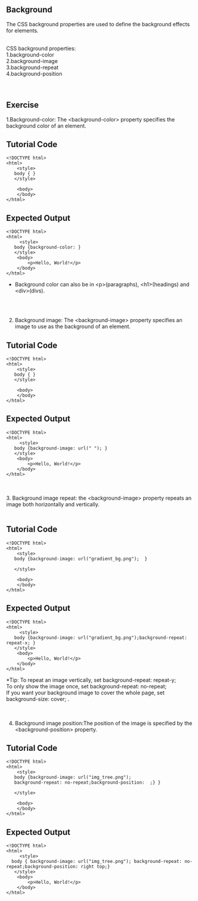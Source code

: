 Background<br>
--------

The CSS background properties are used to define the background effects for elements.<br><br>

CSS background properties:<br>
1.background-color<br>
2.background-image<br>
3.background-repeat<br>
4.background-position<br>
<br><br>


Exercise<br>
--------

1.Background-color: The &lt;background-color&gt; property specifies the background color of an element.<br>




Tutorial Code
-------------

    <!DOCTYPE html>
    <html>
        <style>
       body { }
       </style> 
        
        <body>
        </body>
    </html>
    
Expected Output
---------------

    <!DOCTYPE html>
    <html>
         <style>
       body {background-color: }
       </style>
        <body>
            <p>Hello, World!</p>
        </body>
    </html>

* Background color can also be in &lt;p&gt;(paragraphs), &lt;h1&gt;(headings) and &lt;div&gt;(divs).<br><br>
<br>

 2. Background image: The &lt;background-image&gt; property specifies an image to use as the background of an element.<br>
 
 Tutorial Code
-------------

    <!DOCTYPE html>
    <html>
        <style>
       body { }
       </style> 
        
        <body>
        </body>
    </html>
    
Expected Output
---------------

    <!DOCTYPE html>
    <html>
         <style>
       body {background-image: url(" "); }
       </style>
        <body>
            <p>Hello, World!</p>
        </body>
    </html>
    
   <br><br>
   3. Background image repeat: the &lt;background-image&gt; property repeats an image both horizontally and vertically.<br><br>
   
 Tutorial Code
-------------

    <!DOCTYPE html>
    <html>
        <style>
       body {background-image: url("gradient_bg.png");  }

       </style> 
        
        <body>
        </body>
    </html>
    
Expected Output
---------------

    <!DOCTYPE html>
    <html>
         <style>
       body {background-image: url("gradient_bg.png");background-repeat: repeat-x; } 
       </style>
        <body>
            <p>Hello, World!</p>
        </body>
    </html>
    
    
    
  *Tip: To repeat an image vertically, set background-repeat: repeat-y;<br>
       To only show the image once, set background-repeat: no-repeat;<br>
      If you want your background image to cover the whole page, set background-size: cover; .<br><br>
<br>

4. Background image position:The position of the image is specified by the &lt;background-position&gt; property.<br>

 Tutorial Code
-------------

    <!DOCTYPE html>
    <html>
        <style>
       body {background-image: url("img_tree.png"); 
       background-repeat: no-repeat;background-position:  ;} }

       </style> 
        
        <body>
        </body>
    </html>
    
Expected Output
---------------

    <!DOCTYPE html>
    <html>
         <style>
      body { background-image: url("img_tree.png"); background-repeat: no-repeat;background-position: right top;} 
       </style>
        <body>
            <p>Hello, World!</p>
        </body>
    </html>
